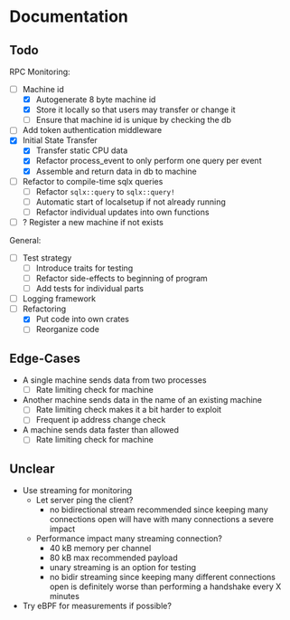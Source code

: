 # Documentation

## Todo

RPC Monitoring:

- [ ] Machine id
  - [x] Autogenerate 8 byte machine id
  - [x] Store it locally so that users may transfer or change it
  - [ ] Ensure that machine id is unique by checking the db
- [ ] Add token authentication middleware
- [X] Initial State Transfer
  - [x] Transfer static CPU data
  - [x] Refactor process_event to only perform one query per event
  - [X] Assemble and return data in db to machine
- [ ] Refactor to compile-time sqlx queries
  - [ ] Refactor `sqlx::query` to `sqlx::query!`
  - [ ] Automatic start of localsetup if not already running
  - [ ] Refactor individual updates into own functions
- [ ] ? Register a new machine if not exists

General:

- [ ] Test strategy
  - [ ] Introduce traits for testing
  - [ ] Refactor side-effects to beginning of program
  - [ ] Add tests for individual parts
- [ ] Logging framework
- [ ] Refactoring
  - [x] Put code into own crates
  - [ ] Reorganize code

## Edge-Cases

- A single machine sends data from two processes
  - [ ] Rate limiting check for machine
- Another machine sends data in the name of an existing machine
  - [ ] Rate limiting check makes it a bit harder to exploit
  - [ ] Frequent ip address change check
- A machine sends data faster than allowed
  - [ ] Rate limiting check for machine

## Unclear

- Use streaming for monitoring
  - Let server ping the client?
    - no bidirectional stream recommended since keeping many connections open
      will have with many connections a severe impact
  - Performance impact many streaming connection?
    - 40 kB memory per channel
    - 80 kB max recommended payload
    - unary streaming is an option for testing
    - no bidir streaming since keeping many different connections open is
      definitely worse than performing a handshake every X minutes
- Try eBPF for measurements if possible?
